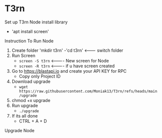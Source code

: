 # T3rn
Set up T3rn Node
install library
   - 'apt install screen'

Instruction To Run Node 
1. Create folder 'mkdir t3rn'
   -'cd t3rn' <--- switch folder
3. Run Screen
   - `screen -S t3rn`    <---- New screen for Node
   - `screen -R t3rn`    <---- if u have screen created
4. Go to https://blastapi.io and create your API KEY for RPC 
   - Copy only Project ID
5. Download upgrade 
   - `wget https://raw.githubusercontent.com/Moniak13/T3rn/refs/heads/main/upgrade`
6. chmod +x upgrade
7. Run upgrade
   - `./upgrade`
8. If its all done 
   - CTRL + A + D

Upgrade Node

